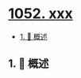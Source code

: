 # [1052. xxx](https://github.com/Tdahuyou/TNotes.leetcode/tree/main/notes/1052.%20xxx)

<!-- region:toc -->

- [1. 📝 概述](#1--概述)

<!-- endregion:toc -->

## 1. 📝 概述
